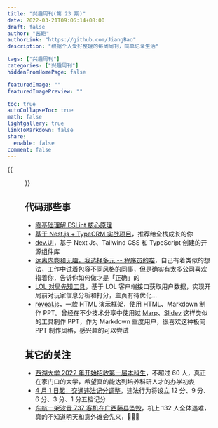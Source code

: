 ```yaml
---
title: "兴趣周刊(第 23 期)"
date: 2022-03-21T09:06:14+08:00
draft: false
author: "酱鲍"
authorLink: "https://github.com/JiangBao"
description: "根据个人爱好整理的每周周刊，简单记录生活"

tags: ["兴趣周刊"]
categories: ["兴趣周刊"]
hiddenFromHomePage: false

featuredImage: ""
featuredImagePreview: ""

toc: true
autoCollapseToc: true
math: false
lightgallery: true
linkToMarkdown: false
share:
  enable: false
comment: false
---
```


<!--more-->

{{<figure src="https://jiangbao-1258001083.cos.ap-shanghai.myqcloud.com/black.png">}}

## 代码那些事
* [零基础理解 ESLint 核心原理](https://mp.weixin.qq.com/s/wzFh_dvB13hq9OV3pC955w)
* [基于 Nest.js + TypeORM 实战项目](https://mp.weixin.qq.com/s/V54XLHnXenTZLsVCYBM92A)，推荐给全栈成长的你
* [dev.UI](https://dev-ui.vercel.app/)，基于 Next Js、Tailwind CSS 和 TypeScript 创建的开源组件库
* [远离内卷和无趣，我选择多元 -- 程序员的喵](https://catcoding.me/p/diversity/)，自己有着类似的想法，工作中试着包容不同风格的同事，但是确实有太多公司喜欢指着你，告诉你如何做才是「正确」的
* [LOL 对局先知工具](https://github.com/real-web-world/hh-lol-prophet)，基于 LOL 客户端接口获取用户数据，实现开局前对玩家信息分析和打分，主页有待优化...
* [reveal.js](https://github.com/hakimel/reveal.js)，一款 HTML 演示框架，使用 HTML、Markdown 制作 PPT。曾经在不少技术分享中使用过 [Marp](https://marp.app/)、[Slidev](https://sli.dev/) 这样类似的工具制作 PPT，作为 Markdown 重度用户，很喜欢这种极简 PPT 制作风格，感兴趣的可以尝试

## 其它的关注
* [西湖大学 2022 年开始招收第一届本科生](https://zh-ugadmissions.westlake.edu.cn)，不超过 60 人，真正在家门口的大学，希望真的能达到培养科研人才的办学初衷
* [4 月 1 日起，交通违法记分调整](http://henan.china.com.cn/legal/2022-03/26/content_41917516.htm)，违法行为将设立 12 分、9 分、6 分、3 分、1 分五档记分
* [东航一架波音 737 客机在广西藤县坠毁](https://www.zhihu.com/question/523245532)，机上 132 人全体遇难，真的不知道明天和意外谁会先来，🙏🙏🙏